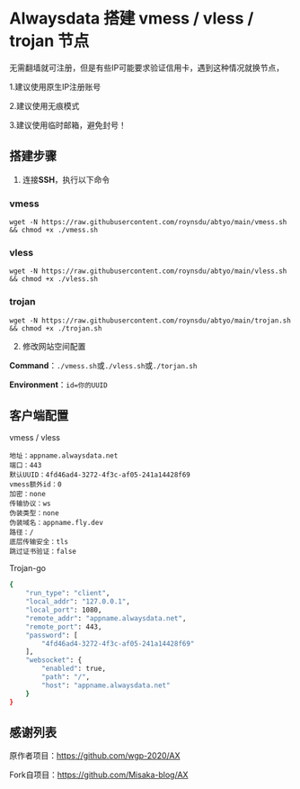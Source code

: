 
# Alwaysdata 搭建 vmess / vless / trojan 节点

无需翻墙就可注册，但是有些IP可能要求验证信用卡，遇到这种情况就换节点，

1.建议使用原生IP注册账号

2.建议使用无痕模式

3.建议使用临时邮箱，避免封号！

## 搭建步骤

1. 连接**SSH**，执行以下命令

### vmess

```shell
wget -N https://raw.githubusercontent.com/roynsdu/abtyo/main/vmess.sh && chmod +x ./vmess.sh
```

### vless

```shell
wget -N https://raw.githubusercontent.com/roynsdu/abtyo/main/vless.sh && chmod +x ./vless.sh
```

### trojan

```shell
wget -N https://raw.githubusercontent.com/roynsdu/abtyo/main/trojan.sh && chmod +x ./trojan.sh
```

2. 修改网站空间配置

**Command**：```./vmess.sh```或```./vless.sh```或```./torjan.sh```

**Environment**：```id=你的UUID```


## 客户端配置

vmess / vless

```
地址：appname.alwaysdata.net
端口：443
默认UUID：4fd46ad4-3272-4f3c-af05-241a14428f69
vmess额外id：0
加密：none
传输协议：ws
伪装类型：none
伪装域名：appname.fly.dev
路径：/
底层传输安全：tls
跳过证书验证：false
```

Trojan-go

```bash
{
    "run_type": "client",
    "local_addr": "127.0.0.1",
    "local_port": 1080,
    "remote_addr": "appname.alwaysdata.net",
    "remote_port": 443,
    "password": [
        "4fd46ad4-3272-4f3c-af05-241a14428f69"
    ],
    "websocket": {
        "enabled": true,
        "path": "/",
        "host": "appname.alwaysdata.net"
    }
}
```

## 感谢列表

原作者项目：https://github.com/wgp-2020/AX

Fork自项目：https://github.com/Misaka-blog/AX
